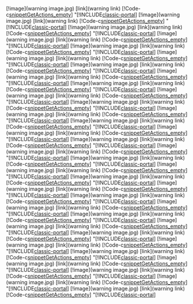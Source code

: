 
[!image](warning image.jpg)
[link](warning link)
[!Code-c[snippetGetActions_empty](.\..\Reference-Files\CodeSnippets\emptycode)] 
"[!INCLUDE[classic-portal](../includes/classic-portal.md)]
[!image](warning image.jpg)
[link](warning link)
[!Code-c[snippetGetActions_empty](.\..\Reference-Files\CodeSnippets\emptycode)] 
"[!INCLUDE[classic-portal](../includes/classic-portal.md)]
[!image](warning image.jpg)
[link](warning link)
[!Code-c[snippetGetActions_empty](.\..\Reference-Files\CodeSnippets\emptycode)] 
"[!INCLUDE[classic-portal](../includes/classic-portal.md)]
[!image](warning image.jpg)
[link](warning link)
[!Code-c[snippetGetActions_empty](.\..\Reference-Files\CodeSnippets\emptycode)] 
"[!INCLUDE[classic-portal](../includes/classic-portal.md)]
[!image](warning image.jpg)
[link](warning link)
[!Code-c[snippetGetActions_empty](.\..\Reference-Files\CodeSnippets\emptycode)] 
"[!INCLUDE[classic-portal](../includes/classic-portal.md)]
[!image](warning image.jpg)
[link](warning link)
[!Code-c[snippetGetActions_empty](.\..\Reference-Files\CodeSnippets\emptycode)] 
"[!INCLUDE[classic-portal](../includes/classic-portal.md)]
[!image](warning image.jpg)
[link](warning link)
[!Code-c[snippetGetActions_empty](.\..\Reference-Files\CodeSnippets\emptycode)] 
"[!INCLUDE[classic-portal](../includes/classic-portal.md)]
[!image](warning image.jpg)
[link](warning link)
[!Code-c[snippetGetActions_empty](.\..\Reference-Files\CodeSnippets\emptycode)] 
"[!INCLUDE[classic-portal](../includes/classic-portal.md)]
[!image](warning image.jpg)
[link](warning link)
[!Code-c[snippetGetActions_empty](.\..\Reference-Files\CodeSnippets\emptycode)] 
"[!INCLUDE[classic-portal](../includes/classic-portal.md)]
[!image](warning image.jpg)
[link](warning link)
[!Code-c[snippetGetActions_empty](.\..\Reference-Files\CodeSnippets\emptycode)] 
"[!INCLUDE[classic-portal](../includes/classic-portal.md)]
[!image](warning image.jpg)
[link](warning link)
[!Code-c[snippetGetActions_empty](.\..\Reference-Files\CodeSnippets\emptycode)] 
"[!INCLUDE[classic-portal](../includes/classic-portal.md)]
[!image](warning image.jpg)
[link](warning link)
[!Code-c[snippetGetActions_empty](.\..\Reference-Files\CodeSnippets\emptycode)] 
"[!INCLUDE[classic-portal](../includes/classic-portal.md)]
[!image](warning image.jpg)
[link](warning link)
[!Code-c[snippetGetActions_empty](.\..\Reference-Files\CodeSnippets\emptycode)] 
"[!INCLUDE[classic-portal](../includes/classic-portal.md)]
[!image](warning image.jpg)
[link](warning link)
[!Code-c[snippetGetActions_empty](.\..\Reference-Files\CodeSnippets\emptycode)] 
"[!INCLUDE[classic-portal](../includes/classic-portal.md)]
[!image](warning image.jpg)
[link](warning link)
[!Code-c[snippetGetActions_empty](.\..\Reference-Files\CodeSnippets\emptycode)] 
"[!INCLUDE[classic-portal](../includes/classic-portal.md)]
[!image](warning image.jpg)
[link](warning link)
[!Code-c[snippetGetActions_empty](.\..\Reference-Files\CodeSnippets\emptycode)] 
"[!INCLUDE[classic-portal](../includes/classic-portal.md)]
[!image](warning image.jpg)
[link](warning link)
[!Code-c[snippetGetActions_empty](.\..\Reference-Files\CodeSnippets\emptycode)] 
"[!INCLUDE[classic-portal](../includes/classic-portal.md)]
[!image](warning image.jpg)
[link](warning link)
[!Code-c[snippetGetActions_empty](.\..\Reference-Files\CodeSnippets\emptycode)] 
"[!INCLUDE[classic-portal](../includes/classic-portal.md)]
[!image](warning image.jpg)
[link](warning link)
[!Code-c[snippetGetActions_empty](.\..\Reference-Files\CodeSnippets\emptycode)] 
"[!INCLUDE[classic-portal](../includes/classic-portal.md)]
[!image](warning image.jpg)
[link](warning link)
[!Code-c[snippetGetActions_empty](.\..\Reference-Files\CodeSnippets\emptycode)] 
"[!INCLUDE[classic-portal](../includes/classic-portal.md)]
[!image](warning image.jpg)
[link](warning link)
[!Code-c[snippetGetActions_empty](.\..\Reference-Files\CodeSnippets\emptycode)] 
"[!INCLUDE[classic-portal](../includes/classic-portal.md)]
[!image](warning image.jpg)
[link](warning link)
[!Code-c[snippetGetActions_empty](.\..\Reference-Files\CodeSnippets\emptycode)] 
"[!INCLUDE[classic-portal](../includes/classic-portal.md)]
[!image](warning image.jpg)
[link](warning link)
[!Code-c[snippetGetActions_empty](.\..\Reference-Files\CodeSnippets\emptycode)] 
"[!INCLUDE[classic-portal](../includes/classic-portal.md)]
[!image](warning image.jpg)
[link](warning link)
[!Code-c[snippetGetActions_empty](.\..\Reference-Files\CodeSnippets\emptycode)] 
"[!INCLUDE[classic-portal](../includes/classic-portal.md)]
[!image](warning image.jpg)
[link](warning link)
[!Code-c[snippetGetActions_empty](.\..\Reference-Files\CodeSnippets\emptycode)] 
"[!INCLUDE[classic-portal](../includes/classic-portal.md)]
[!image](warning image.jpg)
[link](warning link)
[!Code-c[snippetGetActions_empty](.\..\Reference-Files\CodeSnippets\emptycode)] 
"[!INCLUDE[classic-portal](../includes/classic-portal.md)]
[!image](warning image.jpg)
[link](warning link)
[!Code-c[snippetGetActions_empty](.\..\Reference-Files\CodeSnippets\emptycode)] 
"[!INCLUDE[classic-portal](../includes/classic-portal.md)]
[!image](warning image.jpg)
[link](warning link)
[!Code-c[snippetGetActions_empty](.\..\Reference-Files\CodeSnippets\emptycode)] 
"[!INCLUDE[classic-portal](../includes/classic-portal.md)]
[!image](warning image.jpg)
[link](warning link)
[!Code-c[snippetGetActions_empty](.\..\Reference-Files\CodeSnippets\emptycode)] 
"[!INCLUDE[classic-portal](../includes/classic-portal.md)]
[!image](warning image.jpg)
[link](warning link)
[!Code-c[snippetGetActions_empty](.\..\Reference-Files\CodeSnippets\emptycode)] 
"[!INCLUDE[classic-portal](../includes/classic-portal.md)]
[!image](warning image.jpg)
[link](warning link)
[!Code-c[snippetGetActions_empty](.\..\Reference-Files\CodeSnippets\emptycode)] 
"[!INCLUDE[classic-portal](../includes/classic-portal.md)]

